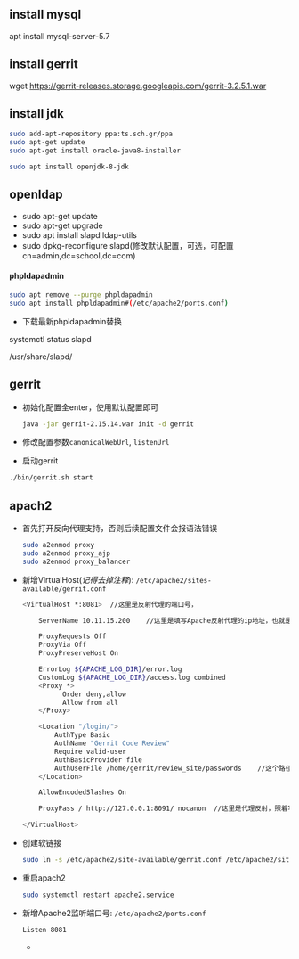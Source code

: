 ## install mysql

apt install mysql-server-5.7

## install gerrit

wget https://gerrit-releases.storage.googleapis.com/gerrit-3.2.5.1.war

## install jdk

```bash
sudo add-apt-repository ppa:ts.sch.gr/ppa
sudo apt-get update
sudo apt-get install oracle-java8-installer
```

``` bash
sudo apt install openjdk-8-jdk
```



## openldap

* sudo apt-get update
* sudo apt-get upgrade
* sudo apt install slapd ldap-utils
* sudo dpkg-reconfigure slapd(修改默认配置，可选，可配置cn=admin,dc=school,dc=com)

#### phpldapadmin

```bash
sudo apt remove --purge phpldapadmin
sudo apt install phpldapadmin#(/etc/apache2/ports.conf)
```

* 下载最新phpldapadmin替换

systemctl status slapd

/usr/share/slapd/

## gerrit

* 初始化配置全enter，使用默认配置即可

  ``` bash
  java -jar gerrit-2.15.14.war init -d gerrit
  ```

* 修改配置参数`canonicalWebUrl`, `listenUrl`

* 启动gerrit

```bash
./bin/gerrit.sh start 
```

## apach2

* 首先打开反向代理支持，否则后续配置文件会报语法错误

  ``` bash
  sudo a2enmod proxy
  sudo a2enmod proxy_ajp
  sudo a2enmod proxy_balancer
  ```

  

* 新增VirtualHost(*记得去掉注释*):  `/etc/apache2/sites-available/gerrit.conf`

  ``` bash
  <VirtualHost *:8081>  //这里是反射代理的端口号，
  
      ServerName 10.11.15.200    //这里是填写Apache反射代理的ip地址，也就是你服务器的ip地址
  
      ProxyRequests Off
      ProxyVia Off
      ProxyPreserveHost On
  
      ErrorLog ${APACHE_LOG_DIR}/error.log
      CustomLog ${APACHE_LOG_DIR}/access.log combined
      <Proxy *>
            Order deny,allow
            Allow from all
      </Proxy>
  
      <Location "/login/">
          AuthType Basic
          AuthName "Gerrit Code Review"
          Require valid-user
          AuthBasicProvider file
          AuthUserFile /home/gerrit/review_site/passwords    //这个路径是gerrit账户密码管理，后续的步骤中会创建此文件。路径有写正确
      </Location>
  
      AllowEncodedSlashes On
  
      ProxyPass / http://127.0.0.1:8091/ nocanon  //这里是代理反射，照着写就OK了
  
  </VirtualHost>
  
  ```

  

* 创建软链接

  ``` bash
  sudo ln -s /etc/apache2/site-available/gerrit.conf /etc/apache2/site-enable/gerrit.conf
  ```

  

* 重启apach2

  ``` bash
  sudo systemctl restart apache2.service
  ```

  

* 新增Apache2监听端口号: `/etc/apache2/ports.conf`

  ``` bash
  Listen 8081
  ```

  *
